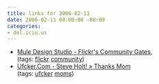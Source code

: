 ```yaml
---
title: links for 2006-02-11
date: 2006-02-11 00:00:00 -08:00
categories:
- del.icio.us
---
```


<ul class="delicious">
	<li>
		<div class="delicious-link"><a href="http://www.muledesign.com/hoof/stable/flickrs_community_gates.php">Mule Design Studio - Flickr's Community Gates,</a></div>
		<div class="delicious-tags">(tags: <a href="http://del.icio.us/torrez/flickr">flickr</a> <a href="http://del.icio.us/torrez/community">community</a>)</div>
	</li>
	<li>
		<div class="delicious-link"><a href="http://ufcker.com/?p=37">Ufcker.Com - Steve Holt! » Thanks Mom</a></div>
		<div class="delicious-tags">(tags: <a href="http://del.icio.us/torrez/ufcker">ufcker</a> <a href="http://del.icio.us/torrez/moms">moms</a>)</div>
	</li>
</ul>
